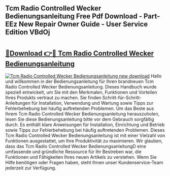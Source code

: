 ## Tcm Radio Controlled Wecker Bedienungsanleitung Free Pdf Download - Part-EEz New Repair Owner Guide - User Service Edition VBdOj

# <h2><a href="http://df4i6l.blite.top/?on=Tcm+Radio+Controlled+Wecker+Bedienungsanleitung">🔗Download 👉🔴 Tcm Radio Controlled Wecker Bedienungsanleitung</a></h2>

[![Tcm Radio Controlled Wecker Bedienungsanleitung new download](https://i.imgur.com/lujVjoI.png)](http://df4i6l.blite.top/?on=Tcm+Radio+Controlled+Wecker+Bedienungsanleitung)
Hallo und willkommen in der Bedienungsanleitung für Ihren brandneuen Tcm Radio Controlled Wecker Bedienungsanleitung. Dieses Handbuch wurde speziell entwickelt, um Sie mit den Merkmalen, Funktionen und Vorteilen Ihres Produkts vertraut zu machen. Sie finden Schritt-für-Schritt-Anleitungen für Installation, Verwendung und Wartung sowie Tipps zur Fehlerbehebung bei häufig auftretenden Problemen. Um das Beste aus Ihrem Tcm Radio Controlled Wecker Bedienungsanleitung herauszuholen, lesen Sie diese Bedienungsanleitung bitte vor dem Gebrauch sorgfältig durch. Es enthält klare Anweisungen für Installation, Einrichtung und Betrieb sowie Tipps zur Fehlerbehebung bei häufig auftretenden Problemen. Dieses Tcm Radio Controlled Wecker Bedienungsanleitung ist mit einer Vielzahl von Funktionen ausgestattet, um Ihre Produktivität zu maximieren. Wir glauben, dass das Tcm Radio Controlled Wecker BedienungsanleitungD eine umfassende und gründliche Ressource für Ihr Bestreben war, die Funktionen und Fähigkeiten Ihres neuen Artikels zu verstehen. Wenn Sie Hilfe benötigen oder Fragen haben, steht Ihnen unser Kundenservice-Team jederzeit zur Verfügung.

